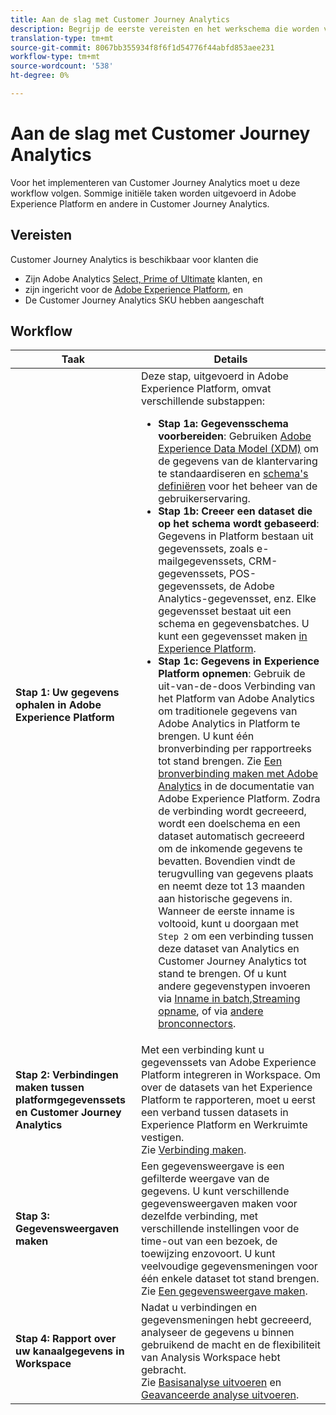```yaml
---
title: Aan de slag met Customer Journey Analytics
description: Begrijp de eerste vereisten en het werkschema die worden vereist om Customer Journey Analytics uit te voeren.
translation-type: tm+mt
source-git-commit: 8067bb355934f8f6f1d54776f44abfd853aee231
workflow-type: tm+mt
source-wordcount: '538'
ht-degree: 0%

---
```



# Aan de slag met Customer Journey Analytics

Voor het implementeren van Customer Journey Analytics moet u deze workflow volgen. Sommige initiële taken worden uitgevoerd in Adobe Experience Platform en andere in Customer Journey Analytics.

## Vereisten

Customer Journey Analytics is beschikbaar voor klanten die

* Zijn Adobe Analytics [Select, Prime of Ultimate](https://www.adobe.com/analytics/compare-adobe-analytics-packages.html) klanten, en
* zijn ingericht voor de [Adobe Experience Platform](https://www.adobe.com/experience-platform.html), en
* De Customer Journey Analytics SKU hebben aangeschaft

## Workflow

| Taak | Details |
|---|---|
| **Stap 1: Uw gegevens ophalen in Adobe Experience Platform** | Deze stap, uitgevoerd in Adobe Experience Platform, omvat verschillende substappen:<ul><li>**Stap 1a: Gegevensschema voorbereiden**: Gebruiken [Adobe Experience Data Model (XDM)](https://www.adobe.io/apis/experienceplatform/home/xdm.html) om de gegevens van de klantervaring te standaardiseren en [schema&#39;s definiëren](https://www.adobe.io/apis/experienceplatform/home/tutorials/alltutorials.html#!api-specification/markdown/narrative/tutorials/schema_editor_tutorial/schema_editor_tutorial.md) voor het beheer van de gebruikerservaring.</li><li>**Stap 1b: Creeer een dataset die op het schema wordt gebaseerd**: Gegevens in Platform bestaan uit gegevenssets, zoals e-mailgegevenssets, CRM-gegevenssets, POS-gegevenssets, de Adobe Analytics-gegevensset, enz. Elke gegevensset bestaat uit een schema en gegevensbatches. U kunt een gegevensset maken [in Experience Platform](https://www.adobe.io/apis/experienceplatform/home/tutorials/alltutorials.html#!api-specification/markdown/narrative/tutorials/creating_a_dataset_tutorial/creating_a_dataset_tutorial.md).</li><li>**Stap 1c: Gegevens in Experience Platform opnemen**: Gebruik de uit-van-de-doos Verbinding van het Platform van Adobe Analytics om traditionele gegevens van Adobe Analytics in Platform te brengen. U kunt één bronverbinding per rapportreeks tot stand brengen. Zie [Een bronverbinding maken met Adobe Analytics](https://www.adobe.io/apis/experienceplatform/home/tutorials/alltutorials.html#!api-specification/markdown/narrative/tutorials/sources_tutorial/adobe-analytics-ui-tutorial.md) in de documentatie van Adobe Experience Platform. Zodra de verbinding wordt gecreeerd, wordt een doelschema en een dataset automatisch gecreeerd om de inkomende gegevens te bevatten. Bovendien vindt de terugvulling van gegevens plaats en neemt deze tot 13 maanden aan historische gegevens in. Wanneer de eerste inname is voltooid, kunt u doorgaan met `Step 2` om een verbinding tussen deze dataset van Analytics en Customer Journey Analytics tot stand te brengen. Of u kunt andere gegevenstypen invoeren via [Inname in batch](https://www.adobe.io/apis/experienceplatform/home/data-ingestion/data-ingestion-services.html#!api-specification/markdown/narrative/technical_overview/ingest_architectural_overview/ingest_architectural_overview.md),[Streaming opname](https://www.adobe.io/apis/experienceplatform/home/data-ingestion/data-ingestion-services.html#!api-specification/markdown/narrative/technical_overview/streaming_ingest/streaming_ingest_overview.md), of via [andere bronconnectors](https://www.adobe.io/apis/experienceplatform/home/data-ingestion/data-ingestion-services.html#!api-specification/markdown/narrative/technical_overview/acp_connectors_overview/acp-connectors-overview.md).</li></ul> |
| **Stap 2: Verbindingen maken tussen platformgegevenssets en Customer Journey Analytics** | Met een verbinding kunt u gegevenssets van Adobe Experience Platform integreren in Workspace. Om over de datasets van het Experience Platform te rapporteren, moet u eerst een verband tussen datasets in Experience Platform en Werkruimte vestigen.<br>Zie [Verbinding maken](/help/connections/create-connection.md). |
| **Stap 3: Gegevensweergaven maken** | Een gegevensweergave is een gefilterde weergave van de gegevens. U kunt verschillende gegevensweergaven maken voor dezelfde verbinding, met verschillende instellingen voor de time-out van een bezoek, de toewijzing enzovoort. U kunt veelvoudige gegevensmeningen voor één enkele dataset tot stand brengen.<br>Zie [Een gegevensweergave maken](/help/data-views/create-dataview.md). |
| **Stap 4: Rapport over uw kanaalgegevens in Workspace** | Nadat u verbindingen en gegevensmeningen hebt gecreeerd, analyseer de gegevens u binnen gebruikend de macht en de flexibiliteit van Analysis Workspace hebt gebracht.<br>Zie [Basisanalyse uitvoeren](/help/analysis-workspace/perform-basic-analysis.md) en [Geavanceerde analyse uitvoeren](/help/analysis-workspace/perform-adv-analysis.md). |
